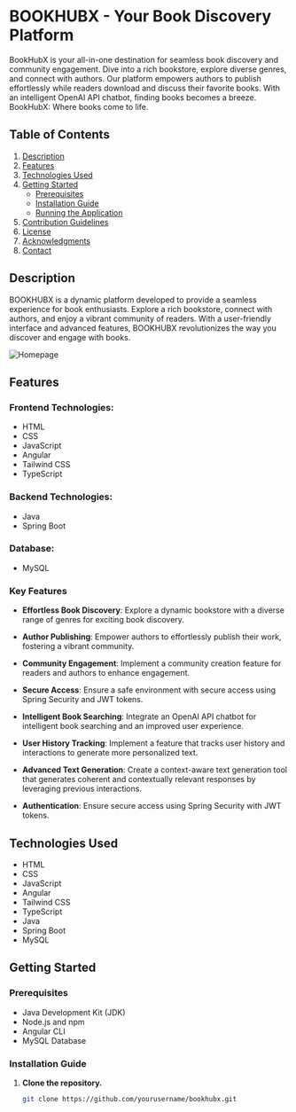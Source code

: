 # BOOKHUBX - Your Book Discovery Platform

BookHubX is your all-in-one destination for seamless book discovery and community engagement. Dive into a rich bookstore, explore diverse genres, and connect with authors. Our platform empowers authors to publish effortlessly while readers download and discuss their favorite books. With an intelligent OpenAI API chatbot, finding books becomes a breeze. BookHubX: Where books come to life.

## Table of Contents

1. [Description](#description)
2. [Features](#features)
3. [Technologies Used](#technologies-used)
4. [Getting Started](#getting-started)
   - [Prerequisites](#prerequisites)
   - [Installation Guide](#installation-guide)
   - [Running the Application](#running-the-application)
5. [Contribution Guidelines](#contribution-guidelines)
6. [License](#license)
7. [Acknowledgments](#acknowledgments)
8. [Contact](#contact)

## Description

BOOKHUBX is a dynamic platform developed to provide a seamless experience for book enthusiasts. Explore a rich bookstore, connect with authors, and enjoy a vibrant community of readers. With a user-friendly interface and advanced features, BOOKHUBX revolutionizes the way you discover and engage with books.

![Homepage](https://i.ibb.co/ckDkJ16/Homepage.jpg)

## Features

### Frontend Technologies:
- HTML
- CSS
- JavaScript
- Angular
- Tailwind CSS
- TypeScript

### Backend Technologies:
- Java
- Spring Boot

### Database:
- MySQL

### Key Features

- **Effortless Book Discovery**: Explore a dynamic bookstore with a diverse range of genres for exciting book discovery.

- **Author Publishing**: Empower authors to effortlessly publish their work, fostering a vibrant community.

- **Community Engagement**: Implement a community creation feature for readers and authors to enhance engagement.

- **Secure Access**: Ensure a safe environment with secure access using Spring Security and JWT tokens.

- **Intelligent Book Searching**: Integrate an OpenAI API chatbot for intelligent book searching and an improved user experience.

- **User History Tracking**: Implement a feature that tracks user history and interactions to generate more personalized text.

- **Advanced Text Generation**: Create a context-aware text generation tool that generates coherent and contextually relevant responses by leveraging previous interactions.

- **Authentication**: Ensure secure access using Spring Security with JWT tokens.

## Technologies Used

- HTML
- CSS
- JavaScript
- Angular
- Tailwind CSS
- TypeScript
- Java
- Spring Boot
- MySQL

## Getting Started

### Prerequisites

- Java Development Kit (JDK)
- Node.js and npm
- Angular CLI
- MySQL Database

### Installation Guide

1. **Clone the repository.**
   ```bash
   git clone https://github.com/yourusername/bookhubx.git
